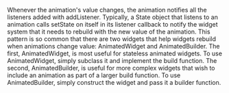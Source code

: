 Whenever the animation's value changes,
the animation notifies all the listeners added with
addListener. Typically, a State
object that listens to an animation calls
setState on itself in its listener callback
to notify the widget system that it needs to
rebuild with the new value of the animation.
This pattern is so common that there are two widgets
that help widgets rebuild when animations change value:
AnimatedWidget and AnimatedBuilder.
The first, AnimatedWidget, is most useful for
stateless animated widgets. To use AnimatedWidget,
simply subclass it and implement the build function.
The second, AnimatedBuilder, is useful for more complex widgets
that wish to include an animation as part of a larger build function.
To use AnimatedBuilder, simply construct the widget
and pass it a builder function.
